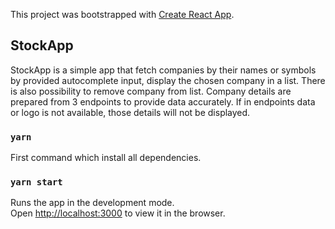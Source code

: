 This project was bootstrapped with [Create React App](https://github.com/facebook/create-react-app).

## StockApp

StockApp is a simple app that fetch companies by their names or symbols by provided autocomplete input, display the chosen company in a list. There is also possibility to remove company from list.
Company details are prepared from 3 endpoints to provide data accurately.
If in endpoints data or logo is not available, those details will not be displayed.

### `yarn`

First command which install all dependencies.

### `yarn start`

Runs the app in the development mode.<br>
Open [http://localhost:3000](http://localhost:3000) to view it in the browser.
